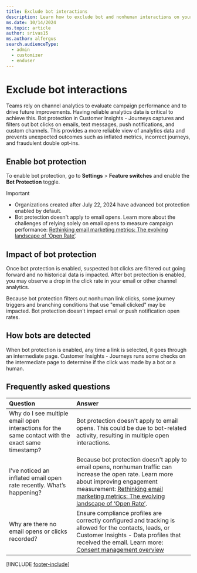 ```yaml
---
title: Exclude bot interactions
description: Learn how to exclude bot and nonhuman interactions on your emails in Dynamics 365 Customer Insights - Journeys.
ms.date: 10/14/2024
ms.topic: article
author: srivas15
ms.author: alfergus
search.audienceType: 
  - admin
  - customizer
  - enduser
---
```


# Exclude bot interactions

Teams rely on channel analytics to evaluate campaign performance and to drive future improvements. Having reliable analytics data is critical to achieve this. Bot protection in Customer Insights - Journeys captures and filters out bot clicks on emails, text messages, push notifications, and custom channels. This provides a more reliable view of analytics data and prevents unexpected outcomes such as inflated metrics, incorrect journeys, and fraudulent double opt-ins.

## Enable bot protection

To enable bot protection, go to **Settings** > **Feature switches** and enable the **Bot Protection** toggle.

> [!IMPORTANT]
> - Organizations created after July 22, 2024 have advanced bot protection enabled by default.
> - Bot protection doesn't apply to email opens. Learn more about the challenges of relying solely on email opens to measure campaign performance: [Rethinking email marketing metrics: The evolving landscape of ‘Open Rate’](https://www.microsoft.com/dynamics-365/blog/?p=192346&preview=1&_ppp=3fd22f5f35).

## Impact of bot protection

Once bot protection is enabled, suspected bot clicks are filtered out going forward and no historical data is impacted. After bot protection is enabled, you may observe a drop in the click rate in your email or other channel analytics.

Because bot protection filters out nonhuman link clicks, some journey triggers and branching conditions that use "email clicked" may be impacted. Bot protection doesn't impact email or push notification open rates.

## How bots are detected

When bot protection is enabled, any time a link is selected, it goes through an intermediate page. Customer Insights - Journeys runs some checks on the intermediate page to determine if the click was made by a bot or a human. 

## Frequently asked questions

| Question                      | Answer               | 
|:-----------------------------------|:------------------------------|
| Why do I see multiple email open interactions for the same contact with the exact same timestamp? | Bot protection doesn't apply to email opens. This could be due to bot-related activity, resulting in multiple open interactions. | 
| I’ve noticed an inflated email open rate recently. What’s happening? | Because bot protection doesn't apply to email opens, nonhuman traffic can increase the open rate. Learn more about improving engagement measurement: [Rethinking email marketing metrics: The evolving landscape of ‘Open Rate’](https://www.microsoft.com/dynamics-365/blog/?p=192346&preview=1&_ppp=3fd22f5f35).|
| Why are there no email opens or clicks recorded? | Ensure compliance profiles are correctly configured and tracking is allowed for the contacts, leads, or Customer Insights - Data profiles that received the email. Learn more: [Consent management overview](real-time-marketing-compliance-settings.md) | 

[!INCLUDE [footer-include](./includes/footer-banner.md)]
